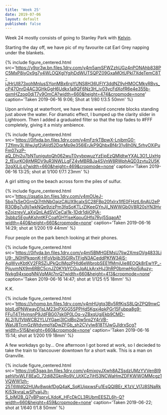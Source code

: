 ```yaml
---
title: 'Week 25'
date: 2019-07-06
layout: default
published: false
---
```


Week 24 mostly consists of going to Stanley Park with [Kelvin](https://kelvinkoon.github.io).

<!-- excerpt -->

Starting the day off, we have pic of my favourite cat Earl Grey napping under the blankets.

{% include figure_centered.html src='https://y9or3w.bn.files.1drv.com/y4m5amSFWZzhUGz4nPONAhb838PC5MxP8iyOx9g7y4WLOQXgIYgjhDdWUTSQPZ09GxaMOtUPkl7XdeTemC8T-jJHrUI873xohMnlusSYpnMBx6rgYUNS8H36UFlY3ddNZ9yHMOCMkyRBvs_cP47OnrD4AC3GHkGgH6Udkx1a9QF6Nz3H_iv03ycFdXofR6e4e355b-gxmHZzoq0djT7y9OmCA?width=660&height=474&cropmode=none' caption='Taken 2019-06-16 9:06; Shot at 1/80 f/3.5 50mm' %}

Upon arriving at waterfront, we have these weird concrete blocks standing just above the water. For dramatic effect, I bumped up the clarity slider in Lightroom. Then I added a graduated filter so that the top fades to #FFF completely, giving it a misty ambience.

{% include figure_centered.html src='https://0ifxda.bn.files.1drv.com/y4mFzrkTBpwX-LnibmG0-TZflmv3LWwJgf2iAVd52DqrMp9e356lErJkP9QhbxBf4r31y8h0N_5rhyOXiPuFm07xzP-aQ_Dhj2u7bNTunigutoQh062wuT0vybpwuzYzEjpEzQMldtwYXAL3O1_UxHg2_fEjurKO8jtMRDV9uR3NWLLgFZ4vMBRBJa4SVnW8RWphAQD3zvtu2U5K3zgXiLiLg?width=660&height=469&cropmode=none' caption='Taken 2019-06-16 13:25; shot at 1/100 f/7.1 23mm' %}

A girl sitting on the beach across form the piles of sulfur.

{% include figure_centered.html src='https://qsatiq.bn.files.1drv.com/y4mOUeJ-5bq7sSeOGrnQi7rthNbOajzCAUX9calxSC28FBp20fxlrx1lfE0FHztL6nAU2ePR3OBg7u9jj1wkNQe9zjzPm3fqSoKTLrZlKeeGYnJjl_NWWGb0V8R20sYN3HveZojzrevV_aXsQnLAdSVCeCal1k-1Ddr1djiOPjA-3sbbz5EgvAKshntKFCoafGHYiseKqouGHfq7Ryj5SqaoA?width=440&height=660&cropmode=none' caption='Taken 2019-06-16 14:29; shot at 1/200 f/9 44mm' %}

Four people on the park bench looking at their phones.

{% include figure_centered.html src='https://0ifyda.bn.files.1drv.com/y4ml5BMHGEMsU7ljw2XmsOVg4833LjU9-_N0HPkqpnK-HFoVbijb35GIRyTFigN3ACeddPKfW34jS-AqWyvKbtKV2FRSZiJPkQclMgzPHId6eWbrobSEE1fMmjUie8EOQk8rEwYP_-PjiuymNX9m6RBC5cnJZ0KYbYCGuJpALkArxHjJ3hRP0bmwHjoi5iAuzy-Nvkg94xspqNNjVqMAt7nrQ?width=660&height=413&cropmode=none' caption='Taken 2019-06-16 14:47; shot at 1/125 f/5 18mm' %}

K.K.

{% include figure_centered.html src='https://lvhomq.bn.files.1drv.com/y4mHUgtq3Bv5RfKisS8LQrZPQ9nwCbIqILdPNWwayD1sLM23nPXGG5SPPHd5Kgxi4pkPGr15Fubpa8g9-FFuT4THvjnsnP9JdFBG07sk0P0LOq-vZBxqUgjEkb9CMD-AL2j1U1VbWCB2YLUYGaei3ICidBo2iw5rq2Y4rVB-WatJ8TcmGzWtdvmpYaDwZFGb_sh2CVylw818TfJwGJldrxScg?width=515&height=660&cropmode=none' caption='Taken 2019-06-16 15:14; shot at 1/200 f/9 18mm' %}

A few workdays go by... One afternoon I got bored at work, so I decieded to take the train to Vancouver downtown for a short walk. This is a man on Granville.

{% include figure_centered.html src='https://o63gaq.bn.files.1drv.com/y4mixoyJXwh8AZSsdzUMzYVVenBl9sehVtxWLF8EaO_72di8ZGknRo9V_UtXCz7iH53NCWaHmZDFKWWOMMcgz1VQWW1zh-25T6WdQ2HUAv8wpkfDgQ4aK_SqKUjqxwsFu1EsQQIBEr_K1zV_Vl7J8SNaRkKi53kyraLwSPvaijJh-S_blM2B_Q7vBPsprvLXdoK_HFcDkCL3RUbmEESZL6h-Q?width=660&height=459&cropmode=none' caption='Taken 2019-06-22; shot at 1/640 f/1.8 50mm' %}
